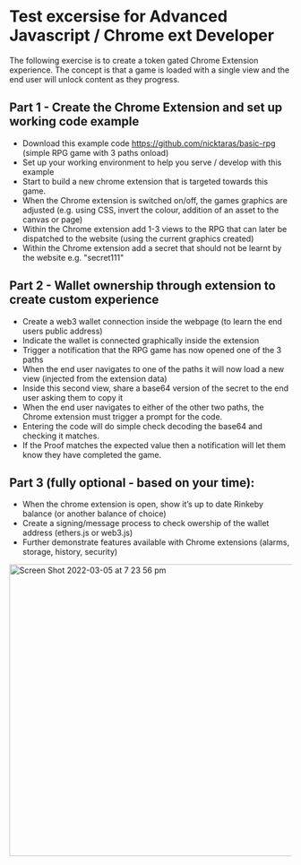 # Test excersise for Advanced Javascript / Chrome ext Developer

The following exercise is to create a token gated Chrome Extension experience. The concept is that a game is loaded with a single view and the end user will unlock content as they progress.

## Part 1 - Create the Chrome Extension and set up working code example

- Download this example code https://github.com/nicktaras/basic-rpg (simple RPG game with 3 paths onload)
- Set up your working environment to help you serve / develop with this example
- Start to build a new chrome extension that is targeted towards this game.
- When the Chrome extension is switched on/off, the games graphics are adjusted (e.g. using CSS, invert the colour, addition of an asset to the canvas or page)
- Within the Chrome extension add 1-3 views to the RPG that can later be dispatched to the website (using the current graphics created)
- Within the Chrome extension add a secret that should not be learnt by the website e.g. "secret111"

## Part 2 - Wallet ownership through extension to create custom experience

- Create a web3 wallet connection inside the webpage (to learn the end users public address)
- Indicate the wallet is connected graphically inside the extension 
- Trigger a notification that the RPG game has now opened one of the 3 paths
- When the end user navigates to one of the paths it will now load a new view (injected from the extension data)
- Inside this second view, share a base64 version of the secret to the end user asking them to copy it
- When the end user navigates to either of the other two paths, the Chrome extension must trigger a prompt for the code.
- Entering the code will do simple check decoding the base64 and checking it matches.
- If the Proof matches the expected value then a notification will let them know they have completed the game. 

## Part 3 (fully optional - based on your time):

- When the chrome extension is open, show it’s up to date Rinkeby balance (or another balance of choice)
- Create a signing/message process to check owership of the wallet address (ethers.js or web3.js)
- Further demonstrate features available with Chrome extensions (alarms, storage, history, security)

<img width="521" alt="Screen Shot 2022-03-05 at 7 23 56 pm" src="https://user-images.githubusercontent.com/6808817/156907891-aef5a2cd-e298-46d5-b134-14618cc0ce6b.png">
